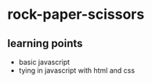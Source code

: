 # rock-paper-scissors

## learning points
- basic javascript
- tying in javascript with html and css
